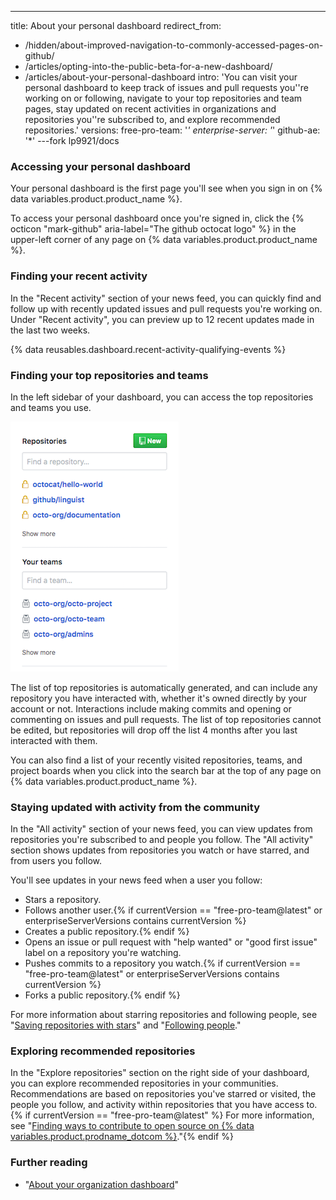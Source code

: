 ---
title: About your personal dashboard
redirect_from:
  - /hidden/about-improved-navigation-to-commonly-accessed-pages-on-github/
  - /articles/opting-into-the-public-beta-for-a-new-dashboard/
  - /articles/about-your-personal-dashboard
intro: 'You can visit your personal dashboard to keep track of issues and pull requests you''re working on or following, navigate to your top repositories and team pages, stay updated on recent activities in organizations and repositories you''re subscribed to, and explore recommended repositories.'
versions:
  free-pro-team: '*'
  enterprise-server: '*'
  github-ae: '*'
---fork lp9921/docs

### Accessing your personal dashboard

Your personal dashboard is the first page you'll see when you sign in on {% data variables.product.product_name %}.

To access your personal dashboard once you're signed in, click the {% octicon "mark-github" aria-label="The github octocat logo" %} in the upper-left corner of any page on {% data variables.product.product_name %}.

### Finding your recent activity

In the "Recent activity" section of your news feed, you can quickly find and follow up with recently updated issues and pull requests you're working on. Under "Recent activity", you can preview up to 12 recent updates made in the last two weeks.

{% data reusables.dashboard.recent-activity-qualifying-events %}

### Finding your top repositories and teams

In the left sidebar of your dashboard, you can access the top repositories and teams you use.

![list of repositories and teams from different organizations](/assets/images/help/dashboard/repositories-and-teams-from-personal-dashboard.png)

The list of top repositories is automatically generated, and can include any repository you have interacted with, whether it's owned directly by your account or not. Interactions include making commits and opening or commenting on issues and pull requests. The list of top repositories cannot be edited, but repositories will drop off the list 4 months after you last interacted with them.

You can also find a list of your recently visited repositories, teams, and project boards when you click into the search bar at the top of any page on {% data variables.product.product_name %}.

### Staying updated with activity from the community

In the "All activity" section of your news feed, you can view updates from repositories you're subscribed to and people you follow. The "All activity" section shows updates from repositories you watch or have starred, and from users you follow.

You'll see updates in your news feed when a user you follow:
- Stars a repository.
- Follows another user.{% if currentVersion == "free-pro-team@latest" or enterpriseServerVersions contains currentVersion %}
- Creates a public repository.{% endif %}
- Opens an issue or pull request with "help wanted" or "good first issue" label on a repository you're watching.
- Pushes commits to a repository you watch.{% if currentVersion == "free-pro-team@latest" or enterpriseServerVersions contains currentVersion %}
- Forks a public repository.{% endif %}

For more information about starring repositories and following people, see "[Saving repositories with stars](/articles/saving-repositories-with-stars/)" and "[Following people](/articles/following-people)."

### Exploring recommended repositories

In the "Explore repositories" section on the right side of your dashboard, you can explore recommended repositories in your communities. Recommendations are based on repositories you've starred or visited, the people you follow, and activity within repositories that you have access to.{% if currentVersion == "free-pro-team@latest" %} For more information, see "[Finding ways to contribute to open source on {% data variables.product.prodname_dotcom %}](/github/getting-started-with-github/finding-ways-to-contribute-to-open-source-on-github)."{% endif %}

### Further reading

- "[About your organization dashboard](/articles/about-your-organization-dashboard)"
